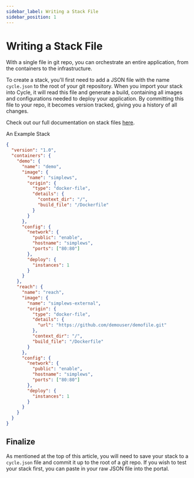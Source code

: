 ```yaml
---
sidebar_label: Writing a Stack File
sidebar_position: 1
---
```


# Writing a Stack File

With a single file in git repo, you can orchestrate an entire application, from the containers to the infrastructure.


To create a stack, you'll first need to add a JSON file with the name `cycle.json` to the root of your git repository. When you import your stack into Cycle, it will read this file and generate a build, containing all images and configurations needed to deploy your application. By committing this file to your repo, it becomes version tracked, giving you a history of all changes.

Check out our full documentation on stack files [here](/docs/stacks/reference/stack-reference/).


An Example Stack

```json
{
  "version": "1.0",
  "containers": {
    "demo": {
      "name": "demo",
      "image": {
        "name": "simplews",
        "origin": {
          "type": "docker-file",
          "details": {
            "context_dir": "/",
            "build_file": "/Dockerfile"
          }
        }
      },
      "config": {
        "network": {
          "public": "enable",
          "hostname": "simplews",
          "ports": ["80:80"]
        },
        "deploy": {
          "instances": 1
        }
      }
    },
    "reach": {
      "name": "reach",
      "image": {
        "name": "simplews-external",
        "origin": {
          "type": "docker-file",
          "details": {
            "url": "https://github.com/demouser/demofile.git"
          },
          "context_dir": "/",
          "build_file": "/Dockerfile"
        }
      },
      "config": {
        "network": {
          "public": "enable",
          "hostname": "simplews",
          "ports": ["80:80"]
        },
        "deploy": {
          "instances": 1
        }
      }
    }
  }
}
```


## Finalize

As mentioned at the top of this article, you will need to save your stack to a `cycle.json` file and commit it up to the root of a git repo. If you wish to test your stack first, you can paste in your raw JSON file into the portal.

